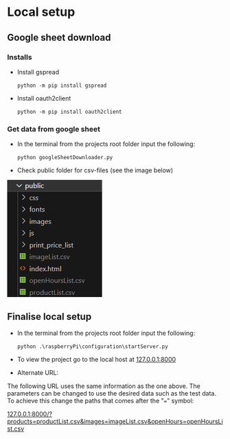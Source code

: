 # Local setup

## Google sheet download

### Installs

* Install gspread 

    ``` 
    python -m pip install gspread 
    ```

* Install oauth2client

    ```
    python -m pip install oauth2client
    ```

### Get data from google sheet

* In the terminal from the projects root folder input the following: 

    ```
    python googleSheetDownloader.py
    ```

* Check public folder for csv-files (see the image below)

![Image of public folder including csv-files](images/publicFolder.png)

## Finalise local setup

* In the terminal from the projects root folder input the following: 

    ```
    python .\raspberryPi\configuration\startServer.py
    ```

* To view the project go to the local host at [127.0.0.1:8000](http://127.0.0.1:8000/)
* Alternate URL:

The following URL uses the same information as the one above. The parameters can be changed to use the desired data such as the test data. To achieve this change the paths that comes after the "`=`" symbol:

[127.0.0.1:8000/?products=productList.csv&images=imageList.csv&openHours=openHoursList.csv](http://127.0.0.1:8000/?products=productList.csv&images=imageList.csv&openHours=openHoursList.csv)
